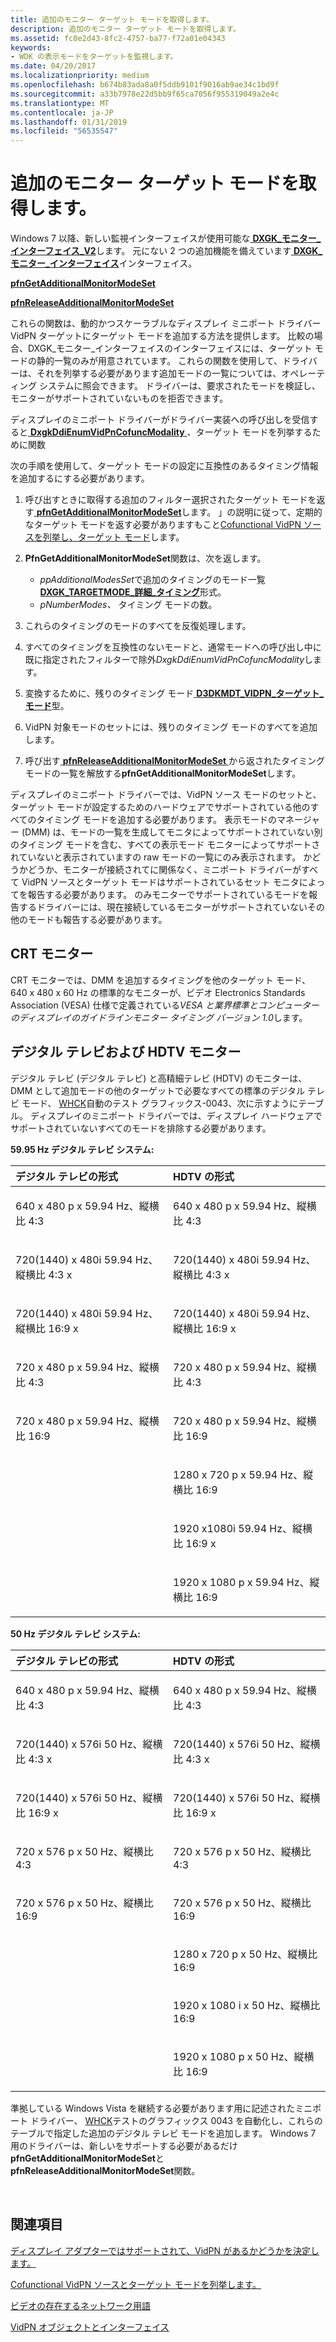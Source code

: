 ```yaml
---
title: 追加のモニター ターゲット モードを取得します。
description: 追加のモニター ターゲット モードを取得します。
ms.assetid: fc0e2d43-8fc2-4757-ba77-f72a01e04343
keywords:
- WDK の表示モードをターゲットを監視します。
ms.date: 04/20/2017
ms.localizationpriority: medium
ms.openlocfilehash: b674b83ada8a0f5ddb9101f9016ab9ae34c1bd9f
ms.sourcegitcommit: a33b7978e22d5bb9f65ca7056f955319049a2e4c
ms.translationtype: MT
ms.contentlocale: ja-JP
ms.lasthandoff: 01/31/2019
ms.locfileid: "56535547"
---
```

# <a name="obtaining-additional-monitor-target-modes"></a>追加のモニター ターゲット モードを取得します。


Windows 7 以降、新しい監視インターフェイスが使用可能な[ **DXGK\_モニター\_インターフェイス\_V2**](https://msdn.microsoft.com/library/windows/hardware/ff561968)します。 元にない 2 つの追加機能を備えています[ **DXGK\_モニター\_インターフェイス**](https://msdn.microsoft.com/library/windows/hardware/ff561949)インターフェイス。

[**pfnGetAdditionalMonitorModeSet**](https://msdn.microsoft.com/library/windows/hardware/ff561970)

[**pfnReleaseAdditionalMonitorModeSet**](https://msdn.microsoft.com/library/windows/hardware/ff561977)

これらの関数は、動的かつスケーラブルなディスプレイ ミニポート ドライバー VidPN ターゲットにターゲット モードを追加する方法を提供します。 比較の場合、DXGK\_モニター\_インターフェイスのインターフェイスには、ターゲット モードの静的一覧のみが用意されています。 これらの関数を使用して、ドライバーは、それを列挙する必要があります追加モードの一覧については、オペレーティング システムに照会できます。 ドライバーは、要求されたモードを検証し、モニターがサポートされていないものを拒否できます。

ディスプレイのミニポート ドライバーがドライバー実装への呼び出しを受信すると[ **DxgkDdiEnumVidPnCofuncModality** ](https://msdn.microsoft.com/library/windows/hardware/ff559649) 、ターゲット モードを列挙するために関数

次の手順を使用して、ターゲット モードの設定に互換性のあるタイミング情報を追加するにする必要があります。

1.  呼び出すときに取得する追加のフィルター選択されたターゲット モードを返す[ **pfnGetAdditionalMonitorModeSet**](https://msdn.microsoft.com/library/windows/hardware/ff561970)します。 」の説明に従って、定期的なターゲット モードを返す必要がありますもこと[Cofunctional VidPN ソースを列挙し、ターゲット モード](enumerating-cofunctional-vidpn-source-and-target-modes.md)します。

2.  **PfnGetAdditionalMonitorModeSet**関数は、次を返します。
    -   *ppAdditionalModesSet*で追加のタイミングのモード一覧[ **DXGK\_TARGETMODE\_詳細\_タイミング**](https://msdn.microsoft.com/library/windows/hardware/ff562060)形式。
    -   *pNumberModes、* タイミング モードの数。

3.  これらのタイミングのモードのすべてを反復処理します。

4.  すべてのタイミングを互換性のないモードと、通常モードへの呼び出し中に既に指定されたフィルターで除外*DxgkDdiEnumVidPnCofuncModality*します。

5.  変換するために、残りのタイミング モード[ **D3DKMDT\_VIDPN\_ターゲット\_モード**](https://msdn.microsoft.com/library/windows/hardware/ff546729)型。

6.  VidPN 対象モードのセットには、残りのタイミング モードのすべてを追加します。

7.  呼び出す[ **pfnReleaseAdditionalMonitorModeSet** ](https://msdn.microsoft.com/library/windows/hardware/ff561977)から返されたタイミング モードの一覧を解放する**pfnGetAdditionalMonitorModeSet**します。

ディスプレイのミニポート ドライバーでは、VidPN ソース モードのセットと、ターゲット モードが設定するためのハードウェアでサポートされている他のすべてのタイミング モードを追加する必要があります。 表示モードのマネージャー (DMM) は、モードの一覧を生成してモニタによってサポートされていない別のタイミング モードを含む、すべての表示モード モニターによってサポートされていないと表示されていますの raw モードの一覧にのみ表示されます。 かどうかどうか、モニターが接続されてに関係なく、ミニポート ドライバーがすべて VidPN ソースとターゲット モードはサポートされているセット モニタによってを報告する必要があります。 のみモニターでサポートされているモードを報告するドライバーには、現在接続しているモニターがサポートされていないその他のモードも報告する必要があります。

## <a name="crt-monitors"></a>CRT モニター

CRT モニターでは、DMM を追加するタイミングを他のターゲット モード、640 x 480 x 60 Hz の標準的なモニターが、ビデオ Electronics Standards Association (VESA) 仕様で定義されている*VESA と業界標準とコンピューターのディスプレイのガイドラインモニター タイミング バージョン 1.0*します。

## <a name="dtv-and-hdtv-monitors"></a>デジタル テレビおよび HDTV モニター

デジタル テレビ (デジタル テレビ) と高精細テレビ (HDTV) のモニターは、DMM として追加モードの他のターゲットで必要なすべての標準のデジタル テレビ モード、 [WHCK](https://docs.microsoft.com/windows-hardware/test/hlk/windows-hardware-lab-kit)自動のテスト グラフィックス-0043、次に示すようにテーブル。 ディスプレイのミニポート ドライバーでは、ディスプレイ ハードウェアでサポートされていないすべてのモードを排除する必要があります。

**59.95 Hz デジタル テレビ システム:**

<table>
<colgroup>
<col width="50%" />
<col width="50%" />
</colgroup>
<thead>
<tr class="header">
<th align="left">デジタル テレビの形式</th>
<th align="left">HDTV の形式</th>
</tr>
</thead>
<tbody>
<tr class="odd">
<td align="left"><p>640 x 480 p x 59.94 Hz、縦横比 4:3</p></td>
<td align="left"><p>640 x 480 p x 59.94 Hz、縦横比 4:3</p></td>
</tr>
<tr class="even">
<td align="left"><p>720(1440) x 480i 59.94 Hz、縦横比 4:3 x</p></td>
<td align="left"><p>720(1440) x 480i 59.94 Hz、縦横比 4:3 x</p></td>
</tr>
<tr class="odd">
<td align="left"><p>720(1440) x 480i 59.94 Hz、縦横比 16:9 x</p></td>
<td align="left"><p>720(1440) x 480i 59.94 Hz、縦横比 16:9 x</p></td>
</tr>
<tr class="even">
<td align="left"><p>720 x 480 p x 59.94 Hz、縦横比 4:3</p></td>
<td align="left"><p>720 x 480 p x 59.94 Hz、縦横比 4:3</p></td>
</tr>
<tr class="odd">
<td align="left"><p>720 x 480 p x 59.94 Hz、縦横比 16:9</p></td>
<td align="left"><p>720 x 480 p x 59.94 Hz、縦横比 16:9</p></td>
</tr>
<tr class="even">
<td align="left"></td>
<td align="left"><p>1280 x 720 p x 59.94 Hz、縦横比 16:9</p></td>
</tr>
<tr class="odd">
<td align="left"></td>
<td align="left"><p>1920 x1080i 59.94 Hz、縦横比 16:9 x</p></td>
</tr>
<tr class="even">
<td align="left"></td>
<td align="left"><p>1920 x 1080 p x 59.94 Hz、縦横比 16:9</p></td>
</tr>
</tbody>
</table>

 

**50 Hz デジタル テレビ システム:**

<table>
<colgroup>
<col width="50%" />
<col width="50%" />
</colgroup>
<thead>
<tr class="header">
<th align="left">デジタル テレビの形式</th>
<th align="left">HDTV の形式</th>
</tr>
</thead>
<tbody>
<tr class="odd">
<td align="left"><p>640 x 480 p x 59.94 Hz、縦横比 4:3</p></td>
<td align="left"><p>640 x 480 p x 59.94 Hz、縦横比 4:3</p></td>
</tr>
<tr class="even">
<td align="left"><p>720(1440) x 576i 50 Hz、縦横比 4:3 x</p></td>
<td align="left"><p>720(1440) x 576i 50 Hz、縦横比 4:3 x</p></td>
</tr>
<tr class="odd">
<td align="left"><p>720(1440) x 576i 50 Hz、縦横比 16:9 x</p></td>
<td align="left"><p>720(1440) x 576i 50 Hz、縦横比 16:9 x</p></td>
</tr>
<tr class="even">
<td align="left"><p>720 x 576 p x 50 Hz、縦横比 4:3</p></td>
<td align="left"><p>720 x 576 p x 50 Hz、縦横比 4:3</p></td>
</tr>
<tr class="odd">
<td align="left"><p>720 x 576 p x 50 Hz、縦横比 16:9</p></td>
<td align="left"><p>720 x 576 p x 50 Hz、縦横比 16:9</p></td>
</tr>
<tr class="even">
<td align="left"></td>
<td align="left"><p>1280 x 720 p x 50 Hz、縦横比 16:9</p></td>
</tr>
<tr class="odd">
<td align="left"></td>
<td align="left"><p>1920 x 1080 i x 50 Hz、縦横比 16:9</p></td>
</tr>
<tr class="even">
<td align="left"></td>
<td align="left"><p>1920 x 1080 p x 50 Hz、縦横比 16:9</p></td>
</tr>
</tbody>
</table>

 

準拠している Windows Vista を継続する必要があります用に記述されたミニポート ドライバー、 [WHCK](https://docs.microsoft.com/windows-hardware/test/hlk/windows-hardware-lab-kit)テストのグラフィックス 0043 を自動化し、これらのテーブルで指定した追加のデジタル テレビ モードを追加します。 Windows 7 用のドライバーは、新しいをサポートする必要があるだけ**pfnGetAdditionalMonitorModeSet**と**pfnReleaseAdditionalMonitorModeSet**関数。


 
## <a name="see-also"></a>関連項目

[ディスプレイ アダプターではサポートされて、VidPN があるかどうかを決定します。](determining-whether-a-vidpn-is-supported-on-a-display-adapter.md)

[Cofunctional VidPN ソースとターゲット モードを列挙します。](enumerating-cofunctional-vidpn-source-and-target-modes.md)

[ビデオの存在するネットワーク用語](video-present-network-terminology.md)

[VidPN オブジェクトとインターフェイス](vidpn-objects-and-interfaces.md)